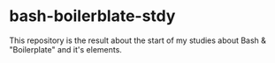 # bash-boilerblate-stdy
This repository is the result about the start of my studies about Bash & "Boilerplate" and it's elements.
